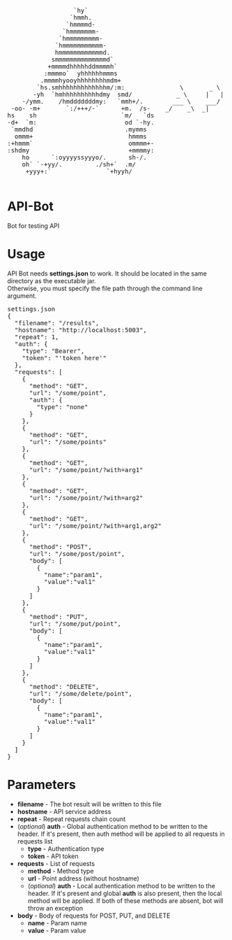 <pre> 
                  `hy`
                 `hmmh.
                `hmmmmd-
               `hmmmmmmm-
              `hmmmmmmmmm-
             `hmmmmmmmmmmm-
             hmmmmmmmmmmmmd.
            smmmmmmmmmmmmmmd`
           +mmmmdhhhhhddmmmmh`
          :mmmmo`  yhhhhhhmmms
         .mmmmhyooyhhhhhhhhmdm+
        `hs.smhhhhhhhhhhhhhm/:m:               \       _ \   _ _|         __ )            |
       -yh  `hmhhhhhhhhhhdmy  smd/            _ \     |   |    |          __ \     _ \    __|
    -/ymm.    /hmdddddddmy:   `mmh+/.        ___ \    ___/     |          |   |   (   |   |
 -oo- -m+       `:/+++/-`      +m.  /s-    _/    _\  _|      ___|        ____/   \___/   \__|
hs    sh                       `m/   `ds
-d+  `m:                        od `-hy.
 `mmdhd                         .mymms
  ommm+                          hmmms
:+hmmm`                          ommmm+-
:shdmy                           +mmmmy:
    ho      `:oyyyyssyyyo/.      sh-/.
    oh` `-+yy/.         ./sh+`  .m/
     +yyy+:`               `+hyyh/

</pre>
# API-Bot
Bot for testing API

# Usage
API Bot needs <b>settings.json</b> to work. It should be located in the same directory as the executable jar.</br>
Otherwise, you must specify the file path through the command line argument.
<pre>
settings.json
{
  "filename": "/results",
  "hostname": "http://localhost:5003",
  "repeat": 1,
  "auth": {
    "type": "Bearer",
    "token": "'token here'"
  },
  "requests": [
    {
      "method": "GET",
      "url": "/some/point",
      "auth": {
        "type": "none"
      }
    },
    {
      "method": "GET",
      "url": "/some/points"
    },
    {
      "method": "GET",
      "url": "/some/point/?with=arg1"
    },
    {
      "method": "GET",
      "url": "/some/point/?with=arg2"
    },
    {
      "method": "GET",
      "url": "/some/point/?with=arg1,arg2"
    },
    {
      "method": "POST",
      "url": "/some/post/point",
      "body": [
        {
          "name":"param1",
          "value":"val1"
        }
      ]
    },
    {
      "method": "PUT",
      "url": "/some/put/point",
      "body": [
        {
          "name":"param1",
          "value":"val1"
        }
      ]
    },
    {
      "method": "DELETE",
      "url": "/some/delete/point",
      "body": [
        {
          "name":"param1",
          "value":"val1"
        }
      ]
    }
  ]
} 
</pre>

# Parameters
 - <b>filename</b> - The bot result will be written to this file
 - <b>hostname</b> - API service address
 - <b>repeat</b> - Repeat requests chain count
 - (<i>optional</i>) <b>auth</b> - Global authentication method to be written to the header. If it's present, then auth method will be applied to all requests in requests list
   - <b>type</b> - Аuthentication type
   - <b>token</b> - API token
 - <b>requests</b> - List of requests
   - <b>method</b> - Method type
   - <b>url</b> - Point address (without hostname)
   - (<i>optional</i>) <b>auth</b> - Local authentication method to be written to the header. If it's present and global <b>auth</b> is also present, then the local method will be applied. If both of these methods are absent, bot will throw an exception
 - <b>body</b> - Body of requests for POST, PUT, and DELETE
   - <b>name</b> - Param name
   - <b>value</b> - Param value
 
